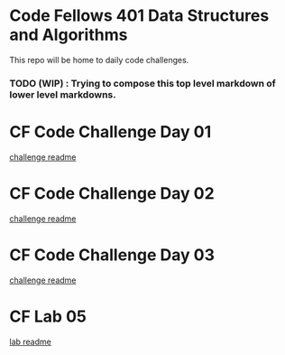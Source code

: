 # Code Fellows 401 Data Structures and Algorithms
This repo will be home to daily code challenges.

### TODO (WIP) : Trying to compose this top level markdown of lower level markdowns.

# CF Code Challenge Day 01
[challenge readme](./README_Challenge_01.md)

# CF Code Challenge Day 02
[challenge readme](./README_Challenge_02.md)

# CF Code Challenge Day 03
[challenge readme](./README_Challenge_03.md)

# CF Lab 05
[lab readme](./README_Lab05.md)

